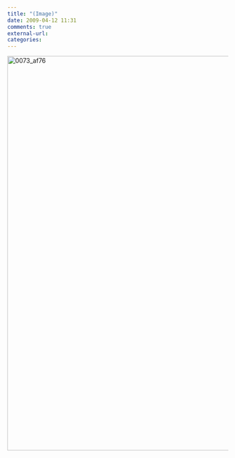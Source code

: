 ```yaml
---
title: "(Image)"
date: 2009-04-12 11:31
comments: true
external-url:
categories:
---
```

[<img src="http://9.asset.soup.io/asset/0285/0073_af76.jpeg" width="614" height="900" alt="0073_af76" />][1]

  [1]: http://img73.imageshack.us/img73/8871/misent23coiltimemachinekn6.jpg
